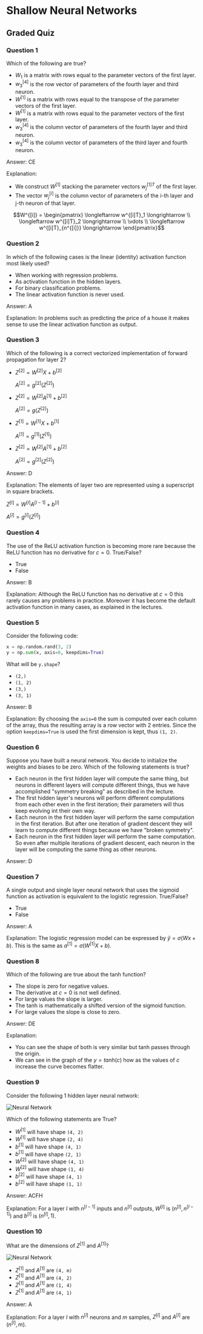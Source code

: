 # Shallow Neural Networks

## Graded Quiz

### Question 1

Which of the following are true?

- $W_1$ is a matrix with rows equal to the parameter vectors of the first layer.
- $w^{[4]}_3$ is the row vector of parameters of the fourth layer and third neuron.
- $W^{[1]}$ is a matrix with rows equal to the transpose of the parameter vectors of the first layer.
- $W^{[1]}$ is a matrix with rows equal to the parameter vectors of the first layer.
- $w^{[4]}_3$ is the column vector of parameters of the fourth layer and third neuron.
- $w^{[4]}_3$ is the column vector of parameters of the third layer and fourth neuron.

Answer: CE

Explanation:

- We construct $W^{[1]}$ stacking the parameter vectors $w^{[1]T}_j$ of the first layer.
- The vector $w^{[i]}_j$ is the column vector of parameters of the i-th layer and j-th neuron of that layer.

```math
W^{[i]} =
\begin{pmatrix}
    \longleftarrow w^{[i]T}_1 \longrightarrow \\
    \longleftarrow w^{[i]T}_2 \longrightarrow \\
    \vdots \\
    \longleftarrow w^{[i]T}_{n^{[i]}} \longrightarrow
\end{pmatrix}
```

### Question 2

In which of the following cases is the linear (identity) activation function most likely used?

- When working with regression problems.
- As activation function in the hidden layers.
- For binary classification problems.
- The linear activation function is never used.

Answer: A

Explanation: In problems such as predicting the price of a house it makes sense to use the linear activation function as output.

### Question 3

Which of the following is a correct vectorized implementation of forward propagation for layer 2?

- $Z^{[2]} = W^{[2]}X + b^{[2]}$
  
  $A^{[2]} = g^{[2]}(Z^{[2]})$

- $Z^{[2]} = W^{[2]}A^{[1]} + b^{[2]}$
  
  $A^{[2]} = g(Z^{[2]})$

- $Z^{[1]} = W^{[1]}X + b^{[1]}$
  
  $A^{[1]} = g^{[1]}(Z^{[1]})$

- $Z^{[2]} = W^{[2]}A^{[1]} + b^{[2]}$
  
  $A^{[2]} = g^{[2]}(Z^{[2]})$

Answer: D

Explanation:  The elements of layer two are represented using a superscript in square brackets.

$Z^{[l]} = W^{[l]}A^{[l-1]} + b^{[l]}$

$A^{[l]} = g^{[l]}(Z^{[l]})$

### Question 4

The use of the ReLU activation function is becoming more rare because the ReLU function has no derivative for $c=0$. True/False?

- True
- False

Answer: B

Explanation: Although the ReLU function has no derivative at $c=0$ this rarely causes any problems in practice. Moreover it has become the default activation function in many cases, as explained in the lectures.

### Question 5

Consider the following code:

```python
x = np.random.rand(3, 2)
y = np.sum(x, axis=0, keepdims=True)
```

What will be `y.shape`?

- `(2,)`
- `(1, 2)`
- `(3,)`
- `(3, 1)`

Answer: B

Explanation: By choosing the `axis=0` the sum is computed over each column of the array, thus the resulting array is a row vector with 2 entries. Since the option `keepdims=True` is used the first dimension is kept, thus `(1, 2)`.

### Question 6

Suppose you have built a neural network. You decide to initialize the weights and biases to be zero. Which of the following statements is true?

- Each neuron in the first hidden layer will compute the same thing, but neurons in different layers will compute different things, thus we have accomplished "symmetry breaking" as described in the lecture.
- The first hidden layer's neurons will perform different computations from each other even in the first iteration; their parameters will thus keep evolving int their own way.
- Each neuron in the first hidden layer will perform the same computation in the first iteration. But after one iteration of gradient descent they will learn to compute different things because we have "broken symmetry".
- Each neuron in the first hidden layer will perform the same computation. So even after multiple iterations of gradient descent, each neuron in the layer will be computing the same thing as other neurons.

Answer: D

### Question 7

A single output and single layer neural network that uses the sigmoid function as activation is equivalent to the logistic regression. True/False?

- True
- False

Answer: A

Explanation: The logistic regression model can be expressed by $\hat{y} = \sigma(Wx+b)$. This is the same as $a^{[1]} = \sigma(W^{[1]}X+b)$.

### Question 8

Which of the following are true about the tanh function?

- The slope is zero for negative values.
- The derivative at $c=0$ is not well defined.
- For large values the slope is larger.
- The tanh is mathematically a shifted version of the sigmoid function.
- For large values the slope is close to zero.

Answer: DE

Explanation:

- You can see the shape of both is very similar but tanh passes through the origin.
- We can see in the graph of the $y=tanh(c)$ how as the values of $c$ increase the curve becomes flatter.

### Question 9

Consider the following 1 hidden layer neural network:

![Neural Network](./images/q1-neural-network.png)

Which of the following statements are True?

- $W^{[1]}$ will have shape `(4, 2)`
- $W^{[1]}$ will have shape `(2, 4)`
- $b^{[1]}$ will have shape `(4, 1)`
- $b^{[1]}$ will have shape `(2, 1)`
- $W^{[2]}$ will have shape `(4, 1)`
- $W^{[2]}$ will have shape `(1, 4)`
- $b^{[2]}$ will have shape `(4, 1)`
- $b^{[2]}$ will have shape `(1, 1)`

Answer: ACFH

Explanation: For a layer $l$ with $n^{[l - 1]}$ inputs and $n^{[l]}$ outputs, $W^{[l]}$ is $(n^{[l]}, n^{[l - 1]})$ and $b^{[l]}$ is $(n^{[l]}, 1)$.

### Question 10

What are the dimensions of $Z^{[1]}$ and $A^{[1]}$?

![Neural Network](./images/q1-neural-network.png)

- $Z^{[1]}$ and $A^{[1]}$ are `(4, m)`
- $Z^{[1]}$ and $A^{[1]}$ are `(4, 2)`
- $Z^{[1]}$ and $A^{[1]}$ are `(1, 4)`
- $Z^{[1]}$ and $A^{[1]}$ are `(4, 1)`

Answer: A

Explanation: For a layer $l$ with $n^{[l]}$ neurons and $m$ samples, $Z^{[l]}$ and $A^{[l]}$ are $(n^{[l]}, m)$.
